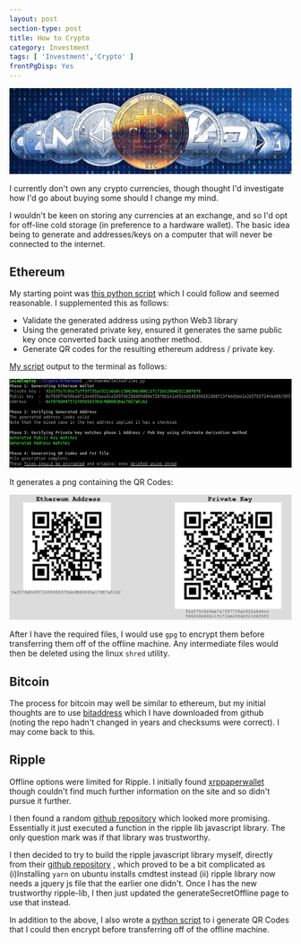 ```yaml
---
layout: post
section-type: post
title: How to Crypto
category: Investment
tags: [ 'Investment','Crypto' ]
frontPgDisp: Yes
---
```


<img style="border: 0;" src="/img/2020/20200426_header.jpg" />

I currently don't own any crypto currencies, though thought I'd investigate how I'd go
about buying some should I change my mind.

I wouldn't be keen on storing any currencies at an exchange, and so I'd opt for off-line
cold storage (in preference to a  hardware wallet). The basic idea being to generate and
addresses/keys on a computer that will never be connected to the internet. 

## Ethereum

My starting point was [this python script](https://github.com/vkobel/ethereum-generate-wallet) 
which I could follow and seemed reasonable.  I supplemented this as follows:

- Validate the generated address using python Web3 library
- Using the generated private key, ensured it generates the same public key once converted
  back using another method.
- Generate QR codes for the resulting ethereum address / private key.

[My script](https://github.com/0x3F3F/scripts/blob/master/ethGenWalletAndFiles.py) output to 
the terminal as follows:

<img style="border: 0;" src="/img/2020/20200426_ethereumScript.png" />

It generates a png containing the QR Codes:

<img style="border: 0;" src="/img/2020/20200426_ethereumQR.png" />

After I have the required files, I would use `gpg` to encrypt them before transferring them
off of the offline machine.  Any intermediate files would then be deleted using the linux
`shred` utility.


## Bitcoin

The process for bitcoin may well be similar to ethereum, but my initial thoughts are to
use [bitaddress](http://bitaddress.org) which I have downloaded from github (noting the
repo hadn't changed in years and checksums were correct).  I may come back to this.


## Ripple

Offline options were limited for Ripple.  I initially found [xrppaperwallet](http://www.xrppaperwallet.com/#paper-wallet)
though couldn't find much further information on the site and so didn't pursue it further.

I then found a random [github repository](https://github.com/whotooktwarden/generateSecretOffline) which looked more 
promising.  Essentially it just executed a function in the ripple lib javascript library.  The only question mark was 
if that library was trustworthy.

I then decided to try to build the ripple javascript library myself, directly  from their [github
repository](https://github.com/ripple/xrpl-dev-portal/blob/master/content/tutorials/get-started/get-started-with-rippleapi-for-javascript.md#install-yarn)
, which proved to be a bit complicated as (i)Installing `yarn` on ubuntu installs cmdtest instead  (ii) ripple library 
now needs a jquery js file that the earlier one didn't.  Once I has the new trustworthy ripple-lib, I then just updated 
the generateSecretOffline page to use that instead.

In addition to the above, I also wrote a [python script](https://github.com/0x3F3F/scripts/blob/master/xrpGenQrCodes.py) to i
generate QR Codes that I could then encrypt before transferring off of the offline machine.



